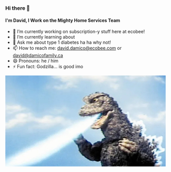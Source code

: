 ### Hi there 👋

#### I'm David, I Work on the Mighty Home Services Team

- 🔭 I’m currently working on subscription-y stuff here at ecobee!
- 🌱 I’m currently learning about 
- 💬 Ask me about type 1 diabetes ha ha why not!
- 📫 How to reach me: david.damico@ecobee.com or david@damicofamily.ca
- 😄 Pronouns: he / him
- ⚡ Fun fact: Godzilla... is good imo

![A picture of godzilla](./img/the_big_guy.jpg)
